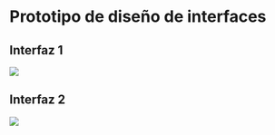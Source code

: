 <!DOCTYPE html>
<html lang="es">
<body>
    <h1>Prototipo de diseño de interfaces</h1>
    <h2>Interfaz 1</h2>
    <img src="https://i.postimg.cc/tC56bwZ1/1.png">
    <h2>Interfaz 2</h2>
     <img src="https://i.postimg.cc/g22Z2s8g/2.png">
</body>

</html>
